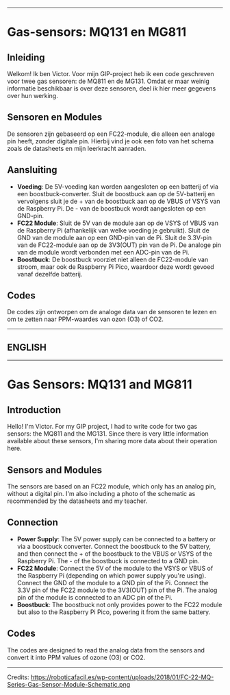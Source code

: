 
---

# Gas-sensors: MQ131 en MG811

## Inleiding
Welkom! Ik ben Victor. Voor mijn GIP-project heb ik een code geschreven voor twee gas sensoren: de MQ811 en de MG131. Omdat er maar weinig informatie beschikbaar is over deze sensoren, deel ik hier meer gegevens over hun werking.

## Sensoren en Modules
De sensoren zijn gebaseerd op een FC22-module, die alleen een analoge pin heeft, zonder digitale pin. Hierbij vind je ook een foto van het schema zoals de datasheets en mijn leerkracht aanraden.

## Aansluiting
- **Voeding**: De 5V-voeding kan worden aangesloten op een batterij of via een boostbuck-converter. Sluit de boostbuck aan op de 5V-batterij en vervolgens sluit je de + van de boostbuck aan op de VBUS of VSYS van de Raspberry Pi. De - van de boostbuck wordt aangesloten op een GND-pin. 
- **FC22 Module**: Sluit de 5V van de module aan op de VSYS of VBUS van de Raspberry Pi (afhankelijk van welke voeding je gebruikt). Sluit de GND van de module aan op een GND-pin van de Pi. Sluit de 3.3V-pin van de FC22-module aan op de 3V3(OUT) pin van de Pi. De analoge pin van de module wordt verbonden met een ADC-pin van de Pi.
- **Boostbuck**: De boostbuck voorziet niet alleen de FC22-module van stroom, maar ook de Raspberry Pi Pico, waardoor deze wordt gevoed vanaf dezelfde batterij.

## Codes
De codes zijn ontworpen om de analoge data van de sensoren te lezen en om te zetten naar PPM-waardes van ozon (O3) of CO2.

---

## ENGLISH

---

# Gas Sensors: MQ131 and MG811

## Introduction
Hello! I'm Victor. For my GIP project, I had to write code for two gas sensors: the MQ811 and the MG131. Since there is very little information available about these sensors, I'm sharing more data about their operation here.

## Sensors and Modules
The sensors are based on an FC22 module, which only has an analog pin, without a digital pin. I'm also including a photo of the schematic as recommended by the datasheets and my teacher.

## Connection
- **Power Supply**: The 5V power supply can be connected to a battery or via a boostbuck converter. Connect the boostbuck to the 5V battery, and then connect the + of the boostbuck to the VBUS or VSYS of the Raspberry Pi. The - of the boostbuck is connected to a GND pin.
- **FC22 Module**: Connect the 5V of the module to the VSYS or VBUS of the Raspberry Pi (depending on which power supply you're using). Connect the GND of the module to a GND pin of the Pi. Connect the 3.3V pin of the FC22 module to the 3V3(OUT) pin of the Pi. The analog pin of the module is connected to an ADC pin of the Pi.
- **Boostbuck**: The boostbuck not only provides power to the FC22 module but also to the Raspberry Pi Pico, powering it from the same battery.

## Codes
The codes are designed to read the analog data from the sensors and convert it into PPM values of ozone (O3) or CO2.

---

Credits: https://roboticafacil.es/wp-content/uploads/2018/01/FC-22-MQ-Series-Gas-Sensor-Module-Schematic.png

